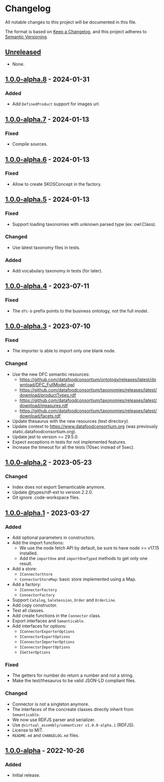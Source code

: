 # Changelog

All notable changes to this project will be documented in this file.

The format is based on [Keep a Changelog](https://keepachangelog.com/en/1.0.0/),
and this project adheres to [Semantic Versioning](https://semver.org/spec/v2.0.0.html).

## [Unreleased]

- None.

## [1.0.0-alpha.8] - 2024-01-31

### Added

- Add `DefinedProduct` support for images url.

## [1.0.0-alpha.7] - 2024-01-13

### Fixed

- Compile sources.

## [1.0.0-alpha.6] - 2024-01-13

### Fixed

- Allow to create SKOSConcept in the factory.

## [1.0.0-alpha.5] - 2024-01-13

### Fixed

- Support loading taxonomies with unknown parsed type (ex: owl:Class).

### Changed

- Use latest taxonomy files in tests.

### Added

- Add vocabulary taxonomy in tests (for later).

## [1.0.0-alpha.4] - 2023-07-11

### Fixed

- The `dfc-b` prefix points to the business ontology, not the full model.

## [1.0.0-alpha.3] - 2023-07-10

### Fixed

- The importer is able to import only one blank node.
### Changed

- Use the new DFC semantic resources:
  - https://github.com/datafoodconsortium/ontology/releases/latest/download/DFC_FullModel.owl
  - https://github.com/datafoodconsortium/taxonomies/releases/latest/download/productTypes.rdf
  - https://github.com/datafoodconsortium/taxonomies/releases/latest/download/measures.rdf
  - https://github.com/datafoodconsortium/taxonomies/releases/latest/download/facets.rdf
- Update thesaurus with the new resources (test directory).
- Update context to https://www.datafoodconsortium.org (was previously static.datafoodconsortium.org).
- Update jest to version >= 29.5.0.
- Expect exceptions in tests for not implemented features.
- Increase the timeout for all the tests (10sec instead of 5sec).

## [1.0.0-alpha.2] - 2023-05-23

### Changed

- Index does not export Semanticable anymore.
- Update @types/rdf-ext to version 2.2.0.
- Git ignore .code-workspace files.

## [1.0.0-alpha.1] - 2023-03-27

### Added

- Add optional parameters in constructors.
- Add the import functions:
  - We use the node fetch API by default, be sure to have node >= v17.15 installed.
  - Add the `importOne` and `importOneTyped` methods to get only one result.
- Add a store:
  - `IConnectorStore`
  - `ConnectorStoreMap`: basic store implemented using a Map.
- Add a factory:
  - `IConnectorFactory`
  - `ConnectorFactory`
- Support `Catalog`, `SaleSession`, `Order` and `OrderLine`.
- Add copy constructor.
- Test all classes.
- Add create functions in the `Connector` class.
- Export interfaces and `Semanticable`.
- Add interfaces for options:
    - `IConnectorExporterOptions`
    - `IConnectorExportOptions`
    - `IConnectorImporterOptions`
    - `IConnectorImportOptions`
    - `IGetterOptions`

### Fixed

- The getters for number do return a number and not a string.
- Make the test/thesaurus to be valid JSON-LD compliant files.

### Changed

- Connector is not a singleton anymore.
- The interfaces of the concreate classes directly inherit from `Semanticable`.
- We now use RDFJS parser and serializer.
- Use `@virtual_assembly/semantizer v1.0.0-alpha.1` (RDFJS).
- License to MIT.
- `README.md` and `CHANGELOG.md` files.

## [1.0.0-alpha] - 2022-10-26

### Added

- Initial release.

[unreleased]: https://github.com/datafoodconsortium/connector-typescript/compare/v1.0.0-alpha.5...HEAD
[1.0.0-alpha.8]: https://github.com/datafoodconsortium/connector-typescript/compare/v1.0.0-alpha.7...v1.0.0-alpha.8
[1.0.0-alpha.7]: https://github.com/datafoodconsortium/connector-typescript/compare/v1.0.0-alpha.6...v1.0.0-alpha.7
[1.0.0-alpha.6]: https://github.com/datafoodconsortium/connector-typescript/compare/v1.0.0-alpha.5...v1.0.0-alpha.6
[1.0.0-alpha.5]: https://github.com/datafoodconsortium/connector-typescript/compare/v1.0.0-alpha.4...v1.0.0-alpha.5
[1.0.0-alpha.4]: https://github.com/datafoodconsortium/connector-typescript/compare/v1.0.0-alpha.3...v1.0.0-alpha.4
[1.0.0-alpha.3]: https://github.com/datafoodconsortium/connector-typescript/compare/v1.0.0-alpha.2...v1.0.0-alpha.3
[1.0.0-alpha.2]: https://github.com/datafoodconsortium/connector-typescript/compare/v1.0.0-alpha.1...v1.0.0-alpha.2
[1.0.0-alpha.1]: https://github.com/datafoodconsortium/connector-typescript/compare/v1.0.0-alpha...v1.0.0-alpha.1
[1.0.0-alpha]: https://github.com/datafoodconsortium/connector-typescript/releases/tag/v1.0.0-alpha
